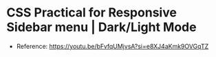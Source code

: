 # CSS Practical for Responsive Sidebar menu | Dark/Light Mode


* Reference: https://youtu.be/bFvfqUMjvsA?si=e8XJ4aKmk9OVGqTZ